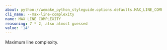 ```yaml
---
about: python://wemake_python_styleguide.options.defaults.MAX_LINE_COMPLEXITY
cli_name: --max-line-complexity
name: MAX_LINE_COMPLEXITY
reasoning: 7 * 2, also almost guessed
value: '14'
---
```


Maximum line complexity.